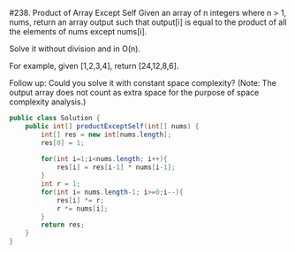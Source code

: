 #238. Product of Array Except Self
Given an array of n integers where n > 1, nums, return an array output such that output[i] is equal to the product of all the elements of nums except nums[i].

Solve it without division and in O(n).

For example, given [1,2,3,4], return [24,12,8,6].

Follow up:
Could you solve it with constant space complexity? (Note: The output array does not count as extra space for the purpose of space complexity analysis.)

```java
public class Solution {
    public int[] productExceptSelf(int[] nums) {
        int[] res = new int[nums.length];
        res[0] = 1;
        
        for(int i=1;i<nums.length; i++){
            res[i] = res[i-1] * nums[i-1];
        }
        int r = 1;
        for(int i= nums.length-1; i>=0;i--){
            res[i] *= r;
            r *= nums[i];
        }
        return res;
    }
}
```